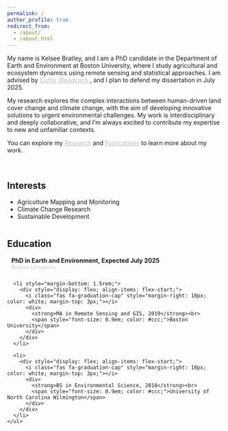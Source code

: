 ```yaml
---
permalink: /
author_profile: true
redirect_from: 
  - /about/
  - /about.html
---
```


  <!-- Updated Intro Text -->
 <p>
  My name is Kelsee Bratley, and I am a PhD candidate in the Department of Earth and Environment at Boston University, where I study agricultural and ecosystem dynamics using remote sensing and statistical approaches. I am advised by 
  <a href="https://scholar.google.com/citations?user=vf8DeC4AAAAJ&hl=en" style="color: #bbb;">
    Curtis Woodcock
  </a>, and I plan to defend my dissertation in July 2025. 

  My research explores the complex interactions between human-driven land cover change and climate change, with the aim of developing innovative solutions to urgent environmental challenges. My work is interdisciplinary and deeply collaborative, and I’m always excited to contribute my expertise to new and unfamiliar contexts. 

  You can explore my 
  <a href="/research" style="color: #bbb;">Research</a> and 
  <a href="/publications" style="color: #bbb;">Publications</a> 
  to learn more about my work.
</p>

  <!-- Two-Column Layout for Interests / Education -->
<div style="
  display: flex;
  flex-wrap: wrap;
  justify-content: space-between;
  margin-top: 2rem;
">
  <!-- Left Column: Interests -->
  <div style="flex: 1; min-width: 240px; margin-right: 2rem;">
    <h2>Interests</h2>
    <ul>
      <li>Agriculture Mapping and Monitoring</li>
      <li>Climate Change Research</li>
      <li>Sustainable Development</li>
    </ul>
  </div>

  <!-- Right Column: Education -->
  <div style="flex: 1; min-width: 240px;">
    <h2>Education</h2>
    <ul style="list-style: none; padding-left: 0;">
      <li style="margin-bottom: 1.5rem;">
        <div style="display: flex; align-items: flex-start;">
          <i class="fas fa-graduation-cap" style="margin-right: 10px; color: white; margin-top: 3px;"></i>
          <div>
            <strong>PhD in Earth and Environment, Expected July 2025 </strong><br>
            <span style="font-size: 0.9em; color: #ccc;">Boston University</span>
          </div>
        </div>
      </li>

      <li style="margin-bottom: 1.5rem;">
        <div style="display: flex; align-items: flex-start;">
          <i class="fas fa-graduation-cap" style="margin-right: 10px; color: white; margin-top: 3px;"></i>
          <div>
            <strong>MA in Remote Sensing and GIS, 2019</strong><br>
            <span style="font-size: 0.9em; color: #ccc;">Boston University</span>
          </div>
        </div>
      </li>

      <li>
        <div style="display: flex; align-items: flex-start;">
          <i class="fas fa-graduation-cap" style="margin-right: 10px; color: white; margin-top: 3px;"></i>
          <div>
            <strong>BS in Environmental Science, 2018</strong><br>
            <span style="font-size: 0.9em; color: #ccc;">University of North Carolina Wilmington</span>
          </div>
        </div>
      </li>
    </ul>
  </div>
</div>
<!-- END: Dark Section -->



